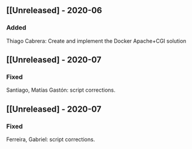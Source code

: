 ## [[Unreleased] - 2020-06
### Added
Thiago Cabrera: Create and implement the Docker Apache+CGI solution

## [[Unreleased] - 2020-07
### Fixed
Santiago, Matías Gastón: script corrections.

## [[Unreleased] - 2020-07
### Fixed
Ferreira, Gabriel: script corrections.
